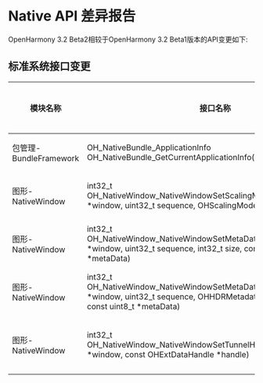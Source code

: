 # Native API 差异报告

OpenHarmony 3.2 Beta2相较于OpenHarmony 3.2 Beta1版本的API变更如下:

## 标准系统接口变更

| 模块名称 | 接口名称                                                     | 变更类型 | 变更说明                                        |
| -------- | ------------------------------------------------------------ | -------- | ----------------------------------------------- |
| 包管理-BundleFramework | OH_NativeBundle_ApplicationInfo OH_NativeBundle_GetCurrentApplicationInfo() | 新增     | 获取当前应用的包名和指纹信息 |
| 图形-NativeWindow | int32_t OH_NativeWindow_NativeWindowSetScalingMode(OHNativeWindow *window, uint32_t sequence, OHScalingMode scalingMode) | 新增 | 新增通过NativeWindow设置缩放模式的接口 |
| 图形-NativeWindow | int32_t OH_NativeWindow_NativeWindowSetMetaData(OHNativeWindow *window, uint32_t sequence, int32_t size, const OHHDRMetaData *metaData) | 新增 | 新增通过NativeWindow设置HDR元数据的接口 |
| 图形-NativeWindow | int32_t OH_NativeWindow_NativeWindowSetMetaDataSet(OHNativeWindow *window, uint32_t sequence, OHHDRMetadataKey key, int32_t size, const uint8_t *metaData) | 新增 | 新增通过NativeWindow设置HDR元数据集的接口 |
| 图形-NativeWindow | int32_t OH_NativeWindow_NativeWindowSetTunnelHandle(OHNativeWindow *window, const OHExtDataHandle *handle) | 新增 | 新增通过NativeWindow设置tunnelhandle的接口 |